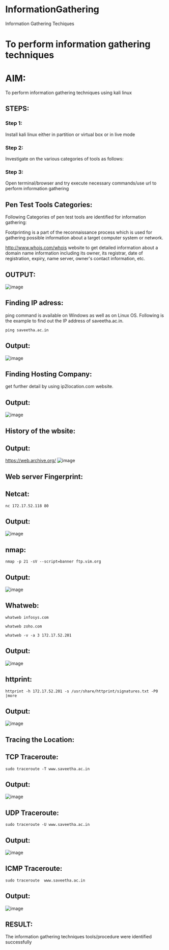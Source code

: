 # InformationGathering
Information Gathering Techiques

# To perform information gathering techniques

# AIM:

To perform information gathering techniques using kali linux 

## STEPS:

### Step 1:

Install kali linux either in partition or virtual box or in live mode

### Step 2:

Investigate on the various categories of tools as follows:

### Step 3:
Open terminal/browser and try execute necessary commands/use url to perform information gathering
## Pen Test Tools Categories:
Following Categories of pen test tools are identified for information gathering:

Footprinting is a part of the reconnaissance process which is used for gathering possible information about a target computer system or network.

http://www.whois.com/whois website to get detailed information about a domain name information including its owner, its registrar, date of registration, expiry, name server, owner's contact information, etc.


## OUTPUT:
![image](https://github.com/gokul-sureshkumar/InformationGathering/assets/121148715/a2b13e20-b504-4901-a35d-1d53247726af)
## Finding IP adress:
ping command is available on Windows as well as on Linux OS. Following is the example to find out the IP address of saveetha.ac.in.
```
ping saveetha.ac.in
```
## Output:
![image](https://github.com/gokul-sureshkumar/InformationGathering/assets/121148715/0f9a3d5c-ae8c-4d1b-a4f5-2a025ed498a5)
## Finding Hosting Company:
get further detail by using ip2location.com website.

## Output:
![image](https://github.com/gokul-sureshkumar/InformationGathering/assets/121148715/bbf4095f-00d4-49b8-a950-ddd504d0d81e)
## History of the wbsite:
## Output:
https://web.archive.org/
![image](https://github.com/gokul-sureshkumar/InformationGathering/assets/121148715/f5166239-895a-4e51-924a-1771ccea3ec8)
## Web server Fingerprint:
## Netcat:
```
nc 172.17.52.118 80
```
## Output:
![image](https://github.com/gokul-sureshkumar/InformationGathering/assets/121148715/2f794aca-900f-4e44-b5e4-9eff031425ab)
## nmap:
```
nmap -p 21 -sV --script=banner ftp.vim.org
```
## Output:
![image](https://github.com/gokul-sureshkumar/InformationGathering/assets/121148715/f8eebdf9-67ff-42c0-ae3b-b126d20576bb)
## Whatweb:
```
whatweb infosys.com
```
```
whatweb zoho.com
```
```
whatweb -v -a 3 172.17.52.201
```
## Output:
![image](https://github.com/gokul-sureshkumar/InformationGathering/assets/121148715/13003241-f18f-4e84-b15d-86a327e9c68c)
## httprint:
```
httprint -h 172.17.52.201 -s /usr/share/httprint/signatures.txt -P0 |more
```
## Output:
![image](https://github.com/gokul-sureshkumar/InformationGathering/assets/121148715/e1275ae0-7aef-43d9-a8bf-99be791d0070)
## Tracing the Location:
## TCP Traceroute:
```
sudo traceroute -T www.saveetha.ac.in
```
## Output:
![image](https://github.com/gokul-sureshkumar/InformationGathering/assets/121148715/67469d67-bba1-4fa1-925d-1bc35c4146ca)
## UDP Traceroute:
```
sudo traceroute -U www.saveetha.ac.in
```
## Output:
![image](https://github.com/gokul-sureshkumar/InformationGathering/assets/121148715/6f980827-c16f-4865-afff-1de0714937fd)
## ICMP Traceroute:
```
sudo traceroute  www.saveetha.ac.in
```
## Output:
![image](https://github.com/gokul-sureshkumar/InformationGathering/assets/121148715/5b0e049e-98ee-4849-ad1c-de8d8189927e)



## RESULT:
The information gathering techniques tools/procedure were  identified successfully
